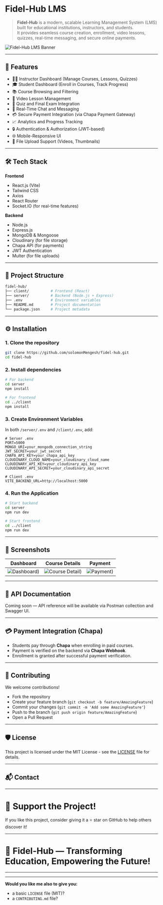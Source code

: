 

# Fidel-Hub LMS

> **Fidel-Hub** is a modern, scalable Learning Management System (LMS) built for educational institutions, instructors, and students.  
> It provides seamless course creation, enrollment, video lessons, quizzes, real-time messaging, and secure online payments.

![Fidel-Hub LMS Banner](https://your-image-link-if-you-have-one.com)

---

## 🚀 Features

- 🧑‍🏫 Instructor Dashboard (Manage Courses, Lessons, Quizzes)
- 🎓 Student Dashboard (Enroll in Courses, Track Progress)
- 📚 Course Browsing and Filtering
- 🎥 Video Lesson Management
- 📝 Quiz and Final Exam Integration
- 💬 Real-Time Chat and Messaging
- 💳 Secure Payment Integration (via Chapa Payment Gateway)
- 📈 Analytics and Progress Tracking
- 🔒 Authentication & Authorization (JWT-based)
- 🌐 Mobile-Responsive UI
- 📁 File Upload Support (Videos, Thumbnails)

---

## 🛠️ Tech Stack

**Frontend**  
- React.js (Vite)
- Tailwind CSS
- Axios
- React Router
- Socket.IO (for real-time features)

**Backend**  
- Node.js
- Express.js
- MongoDB & Mongoose
- Cloudinary (for file storage)
- Chapa API (for payments)
- JWT Authentication
- Multer (for file uploads)

---

## 🧩 Project Structure

```bash
fidel-hub/
├── client/          # Frontend (React)
├── server/          # Backend (Node.js + Express)
├── .env             # Environment variables
├── README.md        # Project documentation
└── package.json     # Project metadata
```

---

## ⚙️ Installation

### 1. Clone the repository

```bash
git clone https://github.com/solomonMengesh/fidel-hub.git
cd fidel-hub
```

### 2. Install dependencies

```bash
# For backend
cd server
npm install

# For frontend
cd ../client
npm install
```

### 3. Create Environment Variables

In both `/server/.env` and `/client/.env`, add:

```env
# Server .env
PORT=5000
MONGO_URI=your_mongodb_connection_string
JWT_SECRET=your_jwt_secret
CHAPA_API_KEY=your_chapa_api_key
CLOUDINARY_CLOUD_NAME=your_cloudinary_cloud_name
CLOUDINARY_API_KEY=your_cloudinary_api_key
CLOUDINARY_API_SECRET=your_cloudinary_api_secret

# Client .env
VITE_BACKEND_URL=http://localhost:5000
```

### 4. Run the Application

```bash
# Start backend
cd server
npm run dev

# Start frontend
cd ../client
npm run dev
```

---

## 📸 Screenshots

| Dashboard | Course Details | Payment |
|-----------|----------------|---------|
| ![Dashboard](https://res.cloudinary.com/daabibwh2/image/upload/v1745869599/git/ocqkwmbw0g9bklcxdzav.png)) | ![Course Detail](https://res.cloudinary.com/daabibwh2/image/upload/v1745869598/git/prevnymbgebf7ibyum6s.png)) | ![Payment](https://res.cloudinary.com/daabibwh2/image/upload/v1745869598/git/npbwvlm5wso7ygcvyg2k.png)) |

---

## 📑 API Documentation

Coming soon — API reference will be available via Postman collection and Swagger UI.

---

## 💳 Payment Integration (Chapa)

- Students pay through **Chapa** when enrolling in paid courses.
- Payment is verified on the backend via **Chapa Webhook**.
- Enrollment is granted after successful payment verification.

---

## 👥 Contributing

We welcome contributions!

- Fork the repository
- Create your feature branch (`git checkout -b feature/AmazingFeature`)
- Commit your changes (`git commit -m 'Add some AmazingFeature'`)
- Push to the branch (`git push origin feature/AmazingFeature`)
- Open a Pull Request

---

## 🛡️ License

This project is licensed under the MIT License - see the [LICENSE](LICENSE) file for details.

---

## 📬 Contact



---

# 🌟 Support the Project!

If you like this project, consider giving it a ⭐️ star on GitHub to help others discover it!

---

# 🚀 Fidel-Hub — Transforming Education, Empowering the Future!

---

  
---
  
**Would you like me also to give you:**
- a basic `LICENSE` file (MIT)?
- a `CONTRIBUTING.md` file?
  
